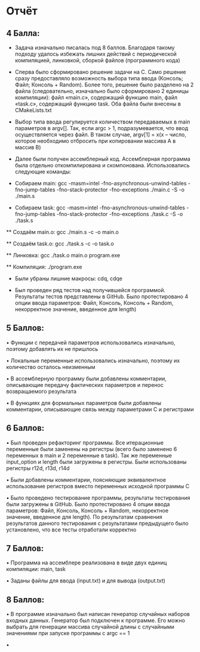 # Отчёт
## 4 Балла:
 
*	Задача изначально писалась под 8 баллов. Благодаря такому подходу удалось избежать лишних действий с периодической компиляцией, линковкой, сборкой файлов (программного кода)

*	Сперва было сформировано решение задачи на С. Само решение сразу предоставляло возможность выбора типа ввода (Консоль; Файл; Консоль + Random). Более того, решение было разделено на 2 файла (следовательно, изначально было сформировано 2 единицы компиляции): файл «main.c», содержащий функцию main, файл «task.c», содержащий функцию task. Оба файла были внесены в CMakeLists.txt

*	Выбор типа ввода регулируется количеством передаваемых в main параметров в argv[]. Так, если argc > 1, подразумевается, что ввод осуществляется через файл. В таком случае, argv[1] = x(x – число, которое необходимо отбросить при копировании массива А в массив В)

*	Далее были получен ассемблерный код. Ассемблерная программа была отдельно откомпилирована и скомпонована. Использовались следующие команды: 

*	Собираем main: gcc -masm=intel -fno-asynchronous-unwind-tables -fno-jump-tables -fno-stack-protector -fno-exceptions ./main.c -S -o ./main.s

*	Собираем task: gcc -masm=intel -fno-asynchronous-unwind-tables -fno-jump-tables -fno-stack-protector -fno-exceptions ./task.c -S -o ./task.s

**	Создаём main.o: gcc ./main.s -c -o main.o

**	Создаём task.o: gcc ./task.s -c -o task.o

**	Линковка: gcc ./task.o main.o program.exe

**	Компиляция: ./program.exe

*	Были убраны лишние макросы: cdq, cdqe

*	Был проведен ряд тестов над получившейся программой. Результаты тестов представлены в GitHub. Было протестировано 4 опции ввода параметров: Файл, Консоль, Консоль + Random, некорректное значение, введенное для length)

## 5 Баллов:

•	Функции с передачей параметров использовались изначально, поэтому добавлять их не пришлось

•	Локальные переменные использовались изначально, поэтому их количество осталось неизменным

•	В ассемблерную программу были добавлены комментарии, описывающие передачу фактических параметров и перенос возвращаемого результата

•	В функциях для формальных параметров были добавлены комментарии, описывающие связь между параметрами С и регистрами

## 6 Баллов:

•	Был проведен рефакторинг программы. Все итерационные переменные были заменены на регистры (всего было заменено 6 переменных в main и 2 переменные в task). Так же переменные input_option и length были загружены в регистры. Были использованы регистры r12d, r13d, r14d

•	Были добавлены комментарии, поясняющие эквивалентное использование регистров вместо переменных исходной программы С

•	Было проведено тестирование программы, результаты тестирования были загружены в GitHub. Было протестировано 4 опции ввода параметров: Файл, Консоль, Консоль + Random, некорректное значение, введенное для length). По результатам сравнения результатов данного тестирования с результатами предыдущего было установлено, что все тесты отработали корректно

## 7 Баллов:

•	Программа на ассемблере реализована в виде двух единиц компиляции: main, task

•	Заданы файлы для ввода (input.txt) и для вывода (output.txt)

## 8 Баллов:

•	В программе изначально был написан генератор случайных наборов входных данных. Генератор был подключен к программе. Его можно выбрать для генерации массива случайной длины с случайными значениями при запуске программы с argc == 1

•	

